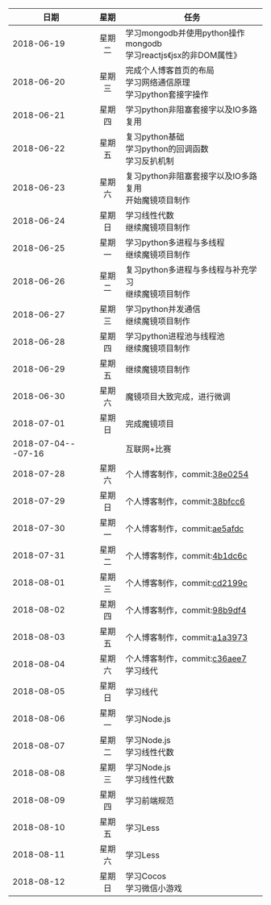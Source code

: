 |日期|星期|任务|
| - |:-:| - |
|2018-06-19|星期二|学习mongodb并使用python操作mongodb<br />学习reactjs《jsx的非DOM属性》|
|2018-06-20|星期三|完成个人博客首页的布局<br />学习网络通信原理<br />学习python套接字操作|
|2018-06-21|星期四|学习python非阻塞套接字以及IO多路复用|
|2018-06-22|星期五|复习python基础<br />学习python的回调函数<br />学习反扒机制|
|2018-06-23|星期六|复习python非阻塞套接字以及IO多路复用<br />开始魔镜项目制作|
|2018-06-24|星期日|学习线性代数<br />继续魔镜项目制作|
|2018-06-25|星期一|学习python多进程与多线程<br />继续魔镜项目制作|
|2018-06-26|星期二|复习python多进程与多线程与补充学习<br />继续魔镜项目制作|
|2018-06-27|星期三|学习python并发通信<br />继续魔镜项目制作|
|2018-06-28|星期四|学习python进程池与线程池<br />继续魔镜项目制作|
|2018-06-29|星期五|继续魔镜项目制作|
|2018-06-30|星期六|魔镜项目大致完成，进行微调|
|2018-07-01|星期日|完成魔镜项目|
|2018-07-04---07-16||互联网+比赛|
|2018-07-28|星期六|个人博客制作，commit:[38e0254](https://github.com/musistudio/Ylog/commit/3e80254ba7edb8638e4c93ac4c92e0a4da8842b6)|
|2018-07-29|星期日|个人博客制作，commit:[38bfcc6](https://github.com/musistudio/Ylog/commit/38bfcc62806bffa03020dc956379beda63a00f2b)|
|2018-07-30|星期一|个人博客制作，commit:[ae5afdc](https://github.com/musistudio/Ylog/commit/aefa5dc2b7c700ce5f14f30b235c38908ec67f74)|
|2018-07-31|星期二|个人博客制作，commit:[4b1dc6c](https://github.com/musistudio/Ylog/commit/4b1dc6cfae7b8bc5d668325499c6f923bd8c4202)|
|2018-08-01|星期三|个人博客制作，commit:[cd2199c](https://github.com/musistudio/Ylog/commit/cd2199ce2a151c118bad60a83b16b4428ea03d7b)|
|2018-08-02|星期四|个人博客制作，commit:[98b9df4](https://github.com/musistudio/Ylog/commit/98b9df482e66307e06690c3e1847b0a278440f69)|
|2018-08-03|星期五|个人博客制作，commit:[a1a3973](https://github.com/musistudio/Ylog/commit/a1a397386e7bc3037d0f78c45d0ba6726e91892f)|
|2018-08-04|星期六|个人博客制作，commit:[c36aee7](https://github.com/musistudio/Ylog/commit/c36aee7db6adc2f05ebcfbf4eb3609e79b26bce0)<br>学习线代|
|2018-08-05|星期日|学习线代|
|2018-08-06|星期一|学习Node.js|
|2018-08-07|星期二|学习Node.js<br />学习线性代数|
|2018-08-08|星期三|学习Node.js<br />学习线性代数|
|2018-08-09|星期四|学习前端规范|
|2018-08-10|星期五|学习Less|
|2018-08-11|星期六|学习Less|
|2018-08-12|星期日|学习Cocos<br />学习微信小游戏|
